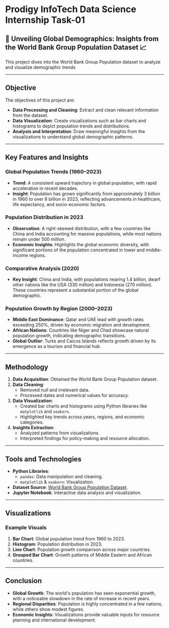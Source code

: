 # Prodigy InfoTech Data Science Internship Task-01
## 🌟 Unveiling Global Demographics: Insights from the World Bank Group Population Dataset 📈

This project dives into the World Bank Group Population dataset to analyze and visualize demographic trends

---

## Objective

The objectives of this project are:
- **Data Processing and Cleaning**: Extract and clean relevant information from the dataset.
- **Data Visualization**: Create visualizations such as bar charts and histograms to depict population trends and distributions.
- **Analysis and Interpretation**: Draw meaningful insights from the visualizations to understand global demographic patterns.

---

## Key Features and Insights

### Global Population Trends (1960–2023)
- **Trend**: A consistent upward trajectory in global population, with rapid acceleration in recent decades.
- **Insight**: Population has grown significantly from approximately 3 billion in 1960 to over 8 billion in 2023, reflecting advancements in healthcare, life expectancy, and socio-economic factors.

### Population Distribution in 2023
- **Observation**: A right-skewed distribution, with a few countries like China and India accounting for massive populations, while most nations remain under 500 million.
- **Economic Insights**: Highlights the global economic diversity, with significant portions of the population concentrated in lower and middle-income regions.

### Comparative Analysis (2020)
- **Key Insight**: China and India, with populations nearing 1.4 billion, dwarf other nations like the USA (330 million) and Indonesia (270 million). These countries represent a substantial portion of the global demographic.

### Population Growth by Region (2000–2023)
- **Middle East Dominance**: Qatar and UAE lead with growth rates exceeding 250%, driven by economic migration and development.
- **African Nations**: Countries like Niger and Chad showcase natural population growth, indicating demographic transitions.
- **Global Outlier**: Turks and Caicos Islands reflects growth driven by its emergence as a tourism and financial hub.

---

## Methodology

1. **Data Acquisition**: Obtained the World Bank Group Population dataset.
2. **Data Cleaning**:
   - Removed null and irrelevant data.
   - Processed dates and numerical values for accuracy.
3. **Data Visualization**:
   - Created bar charts and histograms using Python libraries like `matplotlib` and `seaborn`.
   - Highlighted key trends across years, regions, and economic categories.
4. **Insights Extraction**:
   - Analyzed patterns from visualizations.
   - Interpreted findings for policy-making and resource allocation.

---

## Tools and Technologies
- **Python Libraries**: 
  - `pandas`: Data manipulation and cleaning.
  - `matplotlib` & `seaborn`: Visualization.
- **Dataset Source**: [World Bank Group Population Dataset](https://data.worldbank.org).
- **Jupyter Notebook**: Interactive data analysis and visualization.

---

## Visualizations

### Example Visuals
1. **Bar Chart**: Global population trend from 1960 to 2023.
2. **Histogram**: Population distribution in 2023.
3. **Line Chart**: Population growth comparison across major countries.
4. **Grouped Bar Chart**: Growth patterns of Middle Eastern and African countries.

---

## Conclusion

- **Global Growth**: The world's population has seen exponential growth, with a noticeable slowdown in the rate of increase in recent years.
- **Regional Disparities**: Population is highly concentrated in a few nations, while others show modest figures.
- **Economic Insights**: Visualizations provide valuable inputs for resource planning and international development.


